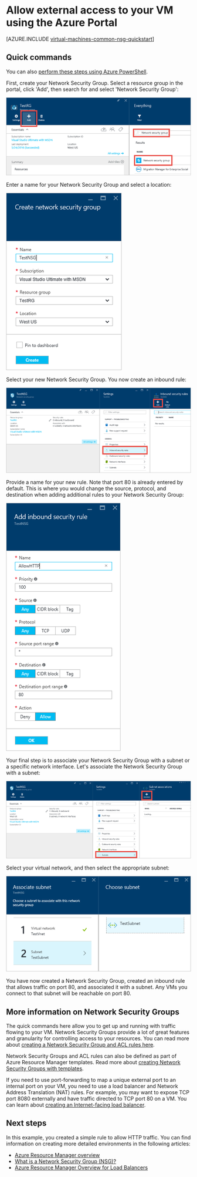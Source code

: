 <properties
   pageTitle="Allow external access to a VM using the portal | Microsoft Azure"
   description="Learn how to open a port / create an endpoint that allows access to your VM using the resource manager deployment model in the Azure Portal"
   services="virtual-machines-windows"
   documentationCenter=""
   authors="iainfoulds"
   manager="timlt"
   editor=""/>

<tags
   ms.service="virtual-machines-windows"
   ms.devlang="na"
   ms.topic="article"
   ms.tgt_pltfrm="vm-windows"
   ms.workload="infrastructure-services"
   ms.date="05/24/2016"
   ms.author="iainfou"/>

# Allow external access to your VM using the Azure Portal
[AZURE.INCLUDE [virtual-machines-common-nsg-quickstart](../../includes/virtual-machines-common-nsg-quickstart.md)]

## Quick commands
You can also [perform these steps using Azure PowerShell](virtual-machines-windows-nsg-quickstart-powershell.md).

First, create your Network Security Group. Select a resource group in the portal, click 'Add', then search for and select 'Network Security Group':

![Add a Network Security Group](./media/virtual-machines-windows-nsg-quickstart-portal/add-nsg.png)

Enter a name for your Network Security Group and select a location:

![Create a Network Security Group](./media/virtual-machines-windows-nsg-quickstart-portal/create-nsg.png)

Select your new Network Security Group. You now create an inbound rule:

![Add an inbound rule](./media/virtual-machines-windows-nsg-quickstart-portal/add-inbound-rule.png)

Provide a name for your new rule. Note that port 80 is already entered by default. This is where you would change the source, protocol, and destination when adding additional rules to your Network Security Group:

![Create an inbound rule](./media/virtual-machines-windows-nsg-quickstart-portal/create-inbound-rule.png)

Your final step is to associate your Network Security Group with a subnet or a specific network interface. Let's associate the Network Security Group with a subnet:

![Associate a Network Security Group with a subnet](./media/virtual-machines-windows-nsg-quickstart-portal/associate-subnet.png)

Select your virtual network, and then select the appropriate subnet:

![Associating a Network Security Group with virtual networking](./media/virtual-machines-windows-nsg-quickstart-portal/select-vnet-subnet.png)

You have now created a Network Security Group, created an inbound rule that allows traffic on port 80, and associated it with a subnet. Any VMs you connect to that subnet will be reachable on port 80.


## More information on Network Security Groups
The quick commands here allow you to get up and running with traffic flowing to your VM. Network Security Groups provide a lot of great features and granularity for controlling access to your resources. You can read more about [creating a Network Security Group and ACL rules here](../virtual-network/virtual-networks-create-nsg-arm-ps.md).

Network Security Groups and ACL rules can also be defined as part of Azure Resource Manager templates. Read more about [creating Network Security Groups with templates](../virtual-network/virtual-networks-create-nsg-arm-template.md).

If you need to use port-forwarding to map a unique external port to an internal port on your VM, you need to use a load balancer and Network Address Translation (NAT) rules. For example, you may want to expose TCP port 8080 externally and have traffic directed to TCP port 80 on a VM. You can learn about [creating an Internet-facing load balancer](../load-balancer/load-balancer-get-started-internet-arm-ps.md).

## Next steps
In this example, you created a simple rule to allow HTTP traffic. You can find information on creating more detailed environments in the following articles:

- [Azure Resource Manager overview](../resource-group-overview.md)
- [What is a Network Security Group (NSG)?](../virtual-network/virtual-networks-nsg.md)
- [Azure Resource Manager Overview for Load Balancers](../load-balancer/load-balancer-arm.md)
